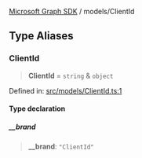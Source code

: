 [Microsoft Graph SDK](../README.md) / models/ClientId

## Type Aliases

### ClientId

> **ClientId** = `string` & `object`

Defined in: [src/models/ClientId.ts:1](https://github.com/Future-Secure-AI/microsoft-graph/blob/main/src/models/ClientId.ts#L1)

#### Type declaration

##### \_\_brand

> **\_\_brand**: `"ClientId"`
